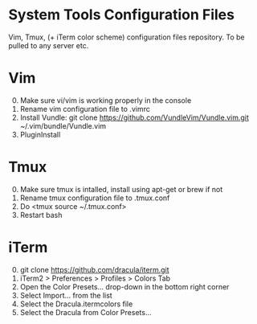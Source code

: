 # System Tools Configuration Files
Vim, Tmux, (+ iTerm color scheme) configuration files repository. To be pulled to any server etc.

# Vim
0. Make sure vi/vim is working properly in the console
1. Rename vim configuration file to .vimrc
2. Install Vundle: git clone https://github.com/VundleVim/Vundle.vim.git ~/.vim/bundle/Vundle.vim
3. PluginInstall

# Tmux
0. Make sure tmux is intalled, install using apt-get or brew if not
1. Rename tmux configuration file to .tmux.conf
2. Do <tmux source ~/.tmux.conf>
3. Restart bash

# iTerm
0. git clone https://github.com/dracula/iterm.git
1. iTerm2 > Preferences > Profiles > Colors Tab
2. Open the Color Presets... drop-down in the bottom right corner
3. Select Import... from the list
4. Select the Dracula.itermcolors file
5. Select the Dracula from Color Presets...
